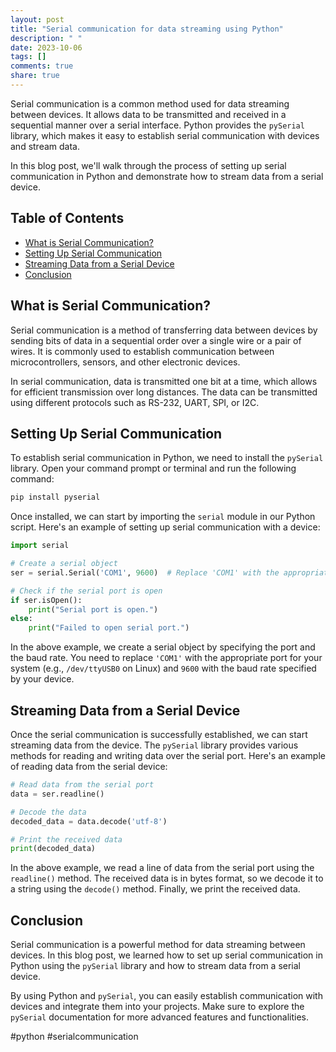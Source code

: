 ```yaml
---
layout: post
title: "Serial communication for data streaming using Python"
description: " "
date: 2023-10-06
tags: []
comments: true
share: true
---
```


Serial communication is a common method used for data streaming between devices. It allows data to be transmitted and received in a sequential manner over a serial interface. Python provides the `pySerial` library, which makes it easy to establish serial communication with devices and stream data.

In this blog post, we'll walk through the process of setting up serial communication in Python and demonstrate how to stream data from a serial device.

## Table of Contents
- [What is Serial Communication?](#what-is-serial-communication)
- [Setting Up Serial Communication](#setting-up-serial-communication)
- [Streaming Data from a Serial Device](#streaming-data-from-a-serial-device)
- [Conclusion](#conclusion)

## What is Serial Communication?

Serial communication is a method of transferring data between devices by sending bits of data in a sequential order over a single wire or a pair of wires. It is commonly used to establish communication between microcontrollers, sensors, and other electronic devices.

In serial communication, data is transmitted one bit at a time, which allows for efficient transmission over long distances. The data can be transmitted using different protocols such as RS-232, UART, SPI, or I2C.

## Setting Up Serial Communication

To establish serial communication in Python, we need to install the `pySerial` library. Open your command prompt or terminal and run the following command:

```python
pip install pyserial
```

Once installed, we can start by importing the `serial` module in our Python script. Here's an example of setting up serial communication with a device:

```python
import serial

# Create a serial object
ser = serial.Serial('COM1', 9600)  # Replace 'COM1' with the appropriate port and 9600 with the baud rate

# Check if the serial port is open
if ser.isOpen():
    print("Serial port is open.")
else:
    print("Failed to open serial port.")
```

In the above example, we create a serial object by specifying the port and the baud rate. You need to replace `'COM1'` with the appropriate port for your system (e.g., `/dev/ttyUSB0` on Linux) and `9600` with the baud rate specified by your device.

## Streaming Data from a Serial Device

Once the serial communication is successfully established, we can start streaming data from the device. The `pySerial` library provides various methods for reading and writing data over the serial port. Here's an example of reading data from the serial device:

```python
# Read data from the serial port
data = ser.readline()

# Decode the data
decoded_data = data.decode('utf-8')

# Print the received data
print(decoded_data)
```

In the above example, we read a line of data from the serial port using the `readline()` method. The received data is in bytes format, so we decode it to a string using the `decode()` method. Finally, we print the received data.

## Conclusion

Serial communication is a powerful method for data streaming between devices. In this blog post, we learned how to set up serial communication in Python using the `pySerial` library and how to stream data from a serial device.

By using Python and `pySerial`, you can easily establish communication with devices and integrate them into your projects. Make sure to explore the `pySerial` documentation for more advanced features and functionalities.

#python #serialcommunication